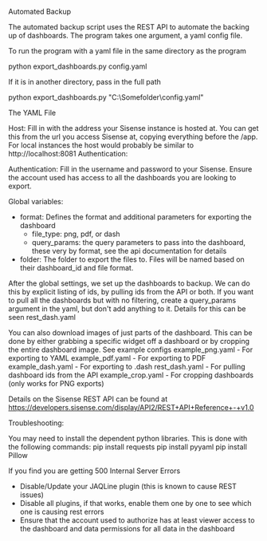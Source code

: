Automated Backup

The automated backup script uses the REST API to automate the backing up of dashboards. The program takes one argument, a yaml config file. 

To run the program with a yaml file in the same directory as the program

python export_dashboards.py config.yaml

If it is in another directory, pass in the full path

python export_dashboards.py "C:\Somefolder\config.yaml"

The YAML File

Host: Fill in with the address your Sisense instance is hosted at. You can get this from the url you access Sisense at, copying everything before the /app. For local instances the host would probably be similar to http://localhost:8081
Authentication:

Authentication: Fill in the username and password to your Sisense. Ensure the account used has access to all the dashboards you are looking to export.

Global variables:
- format: Defines the format and additional parameters for exporting the dashboard
	- file_type: png, pdf, or dash
	- query_params: the query parameters to pass into the dashboard, these very by format, see the api documentation for details
- folder: The folder to export the files to. Files will be named based on their dashboard_id and file format. 

After the global settings, we set up the dashboards to backup. We can do this by explicit listing of ids, by pulling ids from the API or both. If you want to pull all the dashboards but with no filtering, create a query_params argument in the yaml, but don't add anything to it. Details for this can be seen rest_dash.yaml

You can also download images of just parts of the dashboard. This can be done by either grabbing a specific widget off a dashboard or by cropping the entire dashboard image. 
See example configs
example_png.yaml - For exporting to YAML
example_pdf.yaml - For exporting to PDF
example_dash.yaml - For exporting to .dash
rest_dash.yaml - For pulling dashboard ids from the API
example_crop.yaml - For cropping dashboards (only works for PNG exports)


Details on the Sisense REST API can be found at https://developers.sisense.com/display/API2/REST+API+Reference+-+v1.0

Troubleshooting:

You may need to install the dependent python libraries. This is done with the following commands:
pip install requests
pip install pyyaml
pip install Pillow

If you find you are getting 500 Internal Server Errors
- Disable/Update your JAQLine plugin (this is known to cause REST issues)
- Disable all plugins, if that works, enable them one by one to see which one is causing rest errors
- Ensure that the account used to authorize has at least viewer access to the dashboard and data permissions for all data in the dashboard
